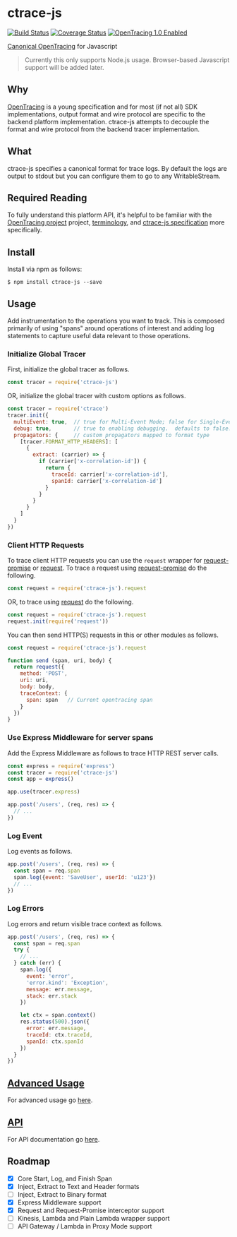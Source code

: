 # ctrace-js
[![Build Status][ci-img]][ci] [![Coverage Status][cov-img]][cov] [![OpenTracing 1.0 Enabled][ot-img]][ot-url]

[Canonical OpenTracing](https://github.com/Nordstrom/ctrace-js) for Javascript

> Currently this only supports Node.js usage.  Browser-based Javascript support will be added later.

## Why
[OpenTracing](http://opentracing.io) is a young specification and for most (if not all) SDK implementations, output format and wire protocol are specific to the backend platform implementation.  ctrace-js attempts to decouple the format and wire protocol from the backend tracer implementation.

## What
ctrace-js specifies a canonical format for trace logs.  By default the logs are output to stdout but you can configure them to go to any WritableStream.

## Required Reading
To fully understand this platform API, it's helpful to be familiar with the [OpenTracing project](http://opentracing.io) project, [terminology](http://opentracing.io/documentation/pages/spec.html), and [ctrace-js specification](https://github.com/Nordstrom/ctrace-js/tree/new) more specifically.

## Install
Install via npm as follows:

```
$ npm install ctrace-js --save
```

## Usage
Add instrumentation to the operations you want to track. This is composed primarily of using "spans" around operations of interest and adding log statements to capture useful data relevant to those operations.

### Initialize Global Tracer
First, initialize the global tracer as follows.

```js
const tracer = require('ctrace-js')
```

OR, initialize the global tracer with custom options as follows.

```js
const tracer = require('ctrace')
tracer.init({
  multiEvent: true,  // true for Multi-Event Mode; false for Single-Event Mode.  defaults to false.
  debug: true,       // true to enabling debugging.  defaults to false.
  propagators: {     // custom propagators mapped to format type
    [tracer.FORMAT_HTTP_HEADERS]: [
      {
        extract: (carrier) => {
          if (carrier['x-correlation-id']) {
            return {
              traceId: carrier['x-correlation-id'],
              spanId: carrier['x-correlation-id']
            }
          }
        }
      }
    ]
  }
})
```

### Client HTTP Requests
To trace client HTTP requests you can use the `request` wrapper for [request-promise](https://www.npmjs.com/package/request-promise) or [request](https://www.npmjs.com/package/request).  To trace a request using [request-promise](https://www.npmjs.com/package/request-promise) do the following.

```js
const request = require('ctrace-js').request
```

OR, to trace using [request](https://www.npmjs.com/package/request) do the following.

```js
const request = require('ctrace-js').request
request.init(require('request'))
```

You can then send HTTP(S) requests in this or other modules as follows.

```js
const request = require('ctrace-js').request

function send (span, uri, body) {
  return request({
    method: 'POST',
    uri: uri,
    body: body,
    traceContext: {
      span: span   // Current opentracing span
    }
  })
}
```

### Use Express Middleware for server spans
Add the Express Middleware as follows to trace HTTP REST server calls.

```js
const express = require('express')
const tracer = require('ctrace-js')
const app = express()

app.use(tracer.express)

app.post('/users', (req, res) => {
  // ...
})
```

### Log Event
Log events as follows.

```js
app.post('/users', (req, res) => {
  const span = req.span
  span.log({event: 'SaveUser', userId: 'u123'})
  // ...
})
```

### Log Errors
Log errors and return visible trace context as follows.

```js
app.post('/users', (req, res) => {
  const span = req.span
  try {
    // ...
  } catch (err) {
    span.log({
      event: 'error',
      'error.kind': 'Exception',
      message: err.message,
      stack: err.stack
    })

    let ctx = span.context()
    res.status(500).json({
      error: err.message,
      traceId: ctx.traceId,
      spanId: ctx.spanId
    })
  }
})
```

## [Advanced Usage](ADVANCED.md)
For advanced usage go [here](ADVANCED.md).

## [API](API.md)
For API documentation go [here](API.md).

## Roadmap
- [x] Core Start, Log, and Finish Span
- [x] Inject, Extract to Text and Header formats
- [ ] Inject, Extract to Binary format
- [x] Express Middleware support
- [x] Request and Request-Promise interceptor support
- [ ] Kinesis, Lambda and Plain Lambda wrapper support
- [ ] API Gateway / Lambda in Proxy Mode support

[ci-img]: https://travis-ci.org/Nordstrom/ctrace-js.svg?branch=new
[ci]: https://travis-ci.org/Nordstrom/ctrace-js
[cov-img]: https://coveralls.io/repos/github/Nordstrom/ctrace-js/badge.svg?branch=new
[cov]: https://coveralls.io/github/Nordstrom/ctrace-js?branch=new
[ot-img]: https://img.shields.io/badge/OpenTracing--1.0-enabled-blue.svg
[ot-url]: http://opentracing.io
